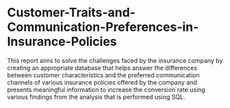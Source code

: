 # Customer-Traits-and-Communication-Preferences-in-Insurance-Policies

This report aims to solve the challenges faced by the insurance company by creating an appropriate database that helps answer the differences between customer characteristics and the preferred communication channels of various insurance policies offered by the company and presents meaningful information to increase the conversion rate using various findings from the analysis that is performed using SQL.
